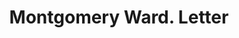 ---
doi: 10.7916/D8G17BST
date_other: '1912'
date_other_textual: '1912'
form: correspondence
genre:
- Letters (correspondence)
name:
- Montgomery Ward
object_in_context_url: https://biggert.cul.columbia.edu/items/view/ave_biggert_00225
subject_hierarchical_geographic:
- Chicago, Illinois, United States
subject_name:
- Montgomery Ward
title: Montgomery Ward. Letter
sort_title: Montgomery Ward. Letter
call_number: ave_biggert_00225
coordinates:
- 41.83694444444445,-87.68472222222222
pid: ave_biggert_00225
identifiers: ave_biggert_00225
thumbnail: https://derivativo-3.library.columbia.edu/iiif/2/ldpd:345201/full/!256,256/0/native.jpg
permalink: "/biggert/ave_biggert_00225/"
layout: iiif-image-page
---